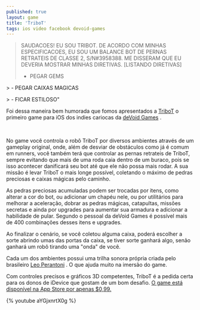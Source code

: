 ```yaml
---
published: true
layout: game
title: 'TriboT'
tags: ios video facebook devoid-games
---
```

> SAUDACOES! EU SOU TRIBOT. DE ACORDO COM MINHAS ESPECIFICACOES, EU SOU UM BALANCE BOT DE PERNAS RETRATEIS DE CLASSE 2, S/N#3958388. ME DISSERAM QUE EU DEVERIA MOSTRAR MINHAS DIRETIVAS.</font>
> [LISTANDO DIRETIVAS]</font>
> - PEGAR GEMS</font>
<p style="text-align: left;">> - PEGAR CAIXAS MAGICAS</font>
<p style="text-align: left;">> - FICAR ESTILOSO&quot;</font>
<p style="text-align: left;"> 
<p style="text-align: left;"><span style="text-align: justify;">Foi dessa maneira bem humorada que fomos apresentados a <a href="https://www.facebook.com/TribotGame" target="_blank">TriboT</a>
 o primeiro game para iOS dos indies cariocas da <a href="http://devoidgames.com/" target="_blank">deVoid Games</a>
.</span>
<p style="text-align: left;"><span style="text-align: justify;"><br /></span>

 
 
No game voc&#234; controla o rob&#244; TriboT por diversos ambientes atrav&#233;s de um gameplay original, onde, al&#233;m de desviar de obst&#225;culos como j&#225; &#233; comum em runners, voc&#234; tamb&#233;m ter&#225; que controlar as pernas retrateis de TriboT, sempre evitando que mais de uma roda caia dentro de um buraco, pois se isso acontecer danificar&#225; seu bot at&#233; que ele n&#227;o possa mais rodar. A sua miss&#227;o &#233; levar TriboT o mais longe poss&#237;vel, coletando o m&#225;ximo de pedras preciosas e caixas m&#225;gicas pelo caminho.
 

 
As pedras preciosas acumuladas podem ser trocadas por itens, como alterar a cor do bot, ou adicionar um chap&#233;u nele, ou por utilit&#225;rios para melhorar a acelera&#231;&#227;o, dobrar as pedras m&#225;gicas, catapultas, miss&#245;es secretas e ainda por upgrades para aumentar sua armadura e adicionar a habilidade de pular. Segundo o pessoal da deVoid Games &#233; poss&#237;vel mais de 400 combina&#231;&#245;es desses itens e upgrades.
 

 
Ao finalizar o cen&#225;rio, se voc&#234; coletou alguma caixa, poder&#225; escolher a sorte abrindo umas das portas da caixa, se tiver sorte ganhar&#225; algo, sen&#227;o ganhar&#225; um rob&#244; tirando uma &quot;onda&quot; de voc&#234;.
 

 
Cada um dos ambientes possui uma trilha sonora pr&#243;pria criada pelo brasileiro <a href="http://leoperantoni.com/" target="_blank">Leo Perantoni</a>
. O que ajuda muito na imers&#227;o do game.
 
Com controles precisos e gr&#225;ficos 3D competentes, TriboT &#233; a pedida certa para os donos de iDevice que gostam de um bom desafio.
<a href="https://itunes.apple.com/br/app/tribot/id576450370?mt=8" target="_blank">O game est&#225; dispon&#237;vel na App Store por apenas $0,99.</a>
 
 
 
{% youtube aYGjxnrtX0g %}
